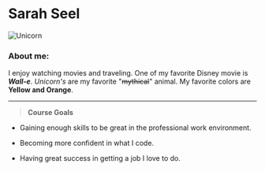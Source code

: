 <!-- Header -->

# Sarah Seel

<!-- About me -->

![Unicorn](https://c.tenor.com/VdAblxYkF68AAAAM/cute-unicorn.gif)

### About me:

I enjoy watching movies and traveling.
One of my favorite Disney movie is ***Wall-e***. _Unicorn's_ are my favorite "~~mythical~~" animal. My favorite colors are **Yellow and Orange**.

---

<!-- Goals -->

> **Course Goals**
* Gaining enough skills to be great in the professional work environment.

+ Becoming more confident in what I code.

- Having great success in getting a job I love to do.


